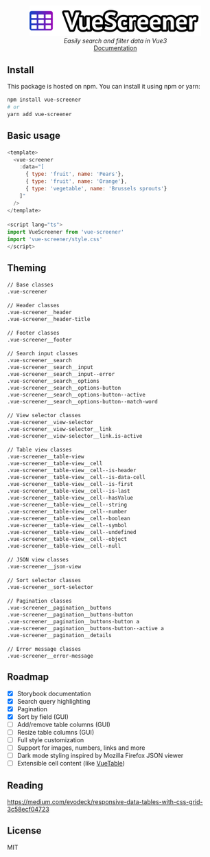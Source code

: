 <div align="center">
  <img src="https://raw.githubusercontent.com/francisashley/vue-screener/main/logo.png" alt="Logo" style="max-width: 400px;">
  <br/>
  <em>Easily search and filter data in Vue3</em>
  <br/>
  <a href="https://francisashley.github.io/vue-screener/">Documentation</a>
</div>

## Install

This package is hosted on npm. You can install it using npm or yarn:

```bash
npm install vue-screener
# or
yarn add vue-screener
```

## Basic usage

```js
<template>
  <vue-screener
    :data="[
      { type: 'fruit', name: 'Pears'},
      { type: 'fruit', name: 'Orange'},
      { type: 'vegetable', name: 'Brussels sprouts'}
    ]"
  />
</template>

<script lang="ts">
import VueScreener from 'vue-screener'
import 'vue-screener/style.css'
</script>
```

## Theming

```
// Base classes
.vue-screener

// Header classes
.vue-screener__header
.vue-screener__header-title

// Footer classes
.vue-screener__footer

// Search input classes
.vue-screener__search
.vue-screener__search__input
.vue-screener__search__input--error
.vue-screener__search__options
.vue-screener__search__options-button
.vue-screener__search__options-button--active
.vue-screener__search__options-button--match-word

// View selector classes
.vue-screener__view-selector
.vue-screener__view-selector__link
.vue-screener__view-selector__link.is-active

// Table view classes
.vue-screener__table-view
.vue-screener__table-view__cell
.vue-screener__table-view__cell--is-header
.vue-screener__table-view__cell--is-data-cell
.vue-screener__table-view__cell--is-first
.vue-screener__table-view__cell--is-last
.vue-screener__table-view__cell--hasValue
.vue-screener__table-view__cell--string
.vue-screener__table-view__cell--number
.vue-screener__table-view__cell--boolean
.vue-screener__table-view__cell--symbol
.vue-screener__table-view__cell--undefined
.vue-screener__table-view__cell--object
.vue-screener__table-view__cell--null

// JSON view classes
.vue-screener__json-view

// Sort selector classes
.vue-screener__sort-selector

// Pagination classes
.vue-screener__pagination__buttons
.vue-screener__pagination__buttons-button
.vue-screener__pagination__buttons-button a
.vue-screener__pagination__buttons-button--active a
.vue-screener__pagination__details

// Error message classes
.vue-screener__error-message
```

## Roadmap

- [x] Storybook documentation
- [x] Search query highlighting
- [x] Pagination
- [x] Sort by field (GUI)
- [ ] Add/remove table columns (GUI)
- [ ] Resize table columns (GUI)
- [ ] Full style customization
- [ ] Support for images, numbers, links and more
- [ ] Dark mode styling inspired by Mozilla Firefox JSON viewer
- [ ] Extensible cell content (like [VueTable](https://www.vuetable.com/guide/))

## Reading

https://medium.com/evodeck/responsive-data-tables-with-css-grid-3c58ecf04723

## License
MIT